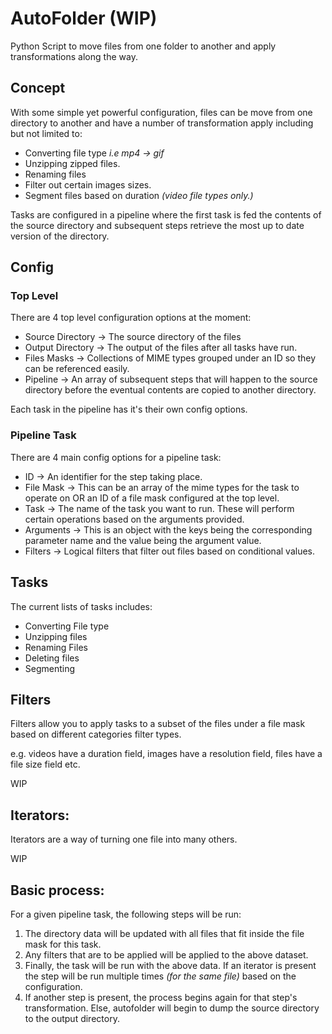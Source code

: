 # AutoFolder (WIP)

Python Script to move files from one folder to another and apply transformations along the way.

## Concept

With some simple yet powerful configuration, files can be move from one directory to another and have a number of transformation apply including but not limited to:

- Converting file type _i.e mp4 -> gif_
- Unzipping zipped files.
- Renaming files
- Filter out certain images sizes.
- Segment files based on duration _(video file types only.)_

Tasks are configured in a pipeline where the first task is fed the contents of the source directory and subsequent steps retrieve the most up to date version of the directory.

## Config

### Top Level

There are 4 top level configuration options at the moment:

- Source Directory -> The source directory of the files
- Output Directory -> The output of the files after all tasks have run.
- Files Masks -> Collections of MIME types grouped under an ID so they can be referenced easily.
- Pipeline -> An array of subsequent steps that will happen to the source directory before the eventual contents are copied to another directory.

Each task in the pipeline has it's their own config options.

### Pipeline Task

There are 4 main config options for a pipeline task:

- ID -> An identifier for the step taking place.
- File Mask -> This can be an array of the mime types for the task to operate on OR an ID of a file mask configured at the top level.
- Task -> The name of the task you want to run. These will perform certain operations based on the arguments provided.
- Arguments -> This is an object with the keys being the corresponding parameter name and the value being the argument value.
- Filters -> Logical filters that filter out files based on conditional values.

## Tasks

The current lists of tasks includes:

- Converting File type
- Unzipping files
- Renaming Files
- Deleting files
- Segmenting

## Filters

Filters allow you to apply tasks to a subset of the files under a file mask based on different categories filter types.

e.g. videos have a duration field, images have a resolution field, files have a file size field etc.

WIP

## Iterators:

Iterators are a way of turning one file into many others.

WIP

## Basic process:

For a given pipeline task, the following steps will be run:

1. The directory data will be updated with all files that fit inside the file mask for this task.
2. Any filters that are to be applied will be applied to the above dataset.
3. Finally, the task will be run with the above data. If an iterator is present the step will be run multiple times _(for the same file)_ based on the configuration.
4. If another step is present, the process begins again for that step's transformation. Else, autofolder will begin to dump the source directory to the output directory.
